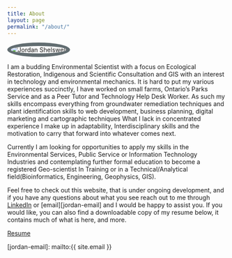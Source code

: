 ```yaml
---
title: About
layout: page
permalink: "/about/"
---
```


<img style="border-radius:50% !important; border: 0.5rem solid #626d71;" src="../img/profile.jpg" alt="Jordan Shelswell">

I am a budding Environmental Scientist with a focus on Ecological Restoration, Indigenous and Scientific Consultation and GIS with an interest in technology and environmental mechanics. It is hard to put my various experiences succinctly, I have worked on small farms, Ontario’s Parks Service and as a Peer Tutor and Technology Help Desk Worker. As such my skills encompass everything from groundwater remediation techniques and plant identification skills to web development, business planning, digital marketing and cartographic techniques What I lack in concentrated experience I make up in adaptability, Interdisciplinary skills and the motivation to carry that forward into whatever comes next.

Currently I am looking for opportunities to apply my skills in the Environmental Services, Public Service or Information Technology Industries and contemplating further formal education to become a registered Geo-scientist In Training or in a Technical/Analytical field(Bioinformatics, Engineering, Geophysics, GIS).

Feel free to check out this website, that is under ongoing development, and if you have any questions about what you see reach out to me through [LinkedIn][jordan-LinkedIn] or [email][jordan-email] and I would be happy to assist you. If you would like, you can also find a downloadable copy of my resume below, it contains much of what is here, and more.

<a class="button" href="/assets/resume.pdf" target="_blank">Resume</a>



[jordan-LinkedIn]: www.linkedin.com/in/jordanshelswell
[jordan-email]: mailto:{{ site.email }}
